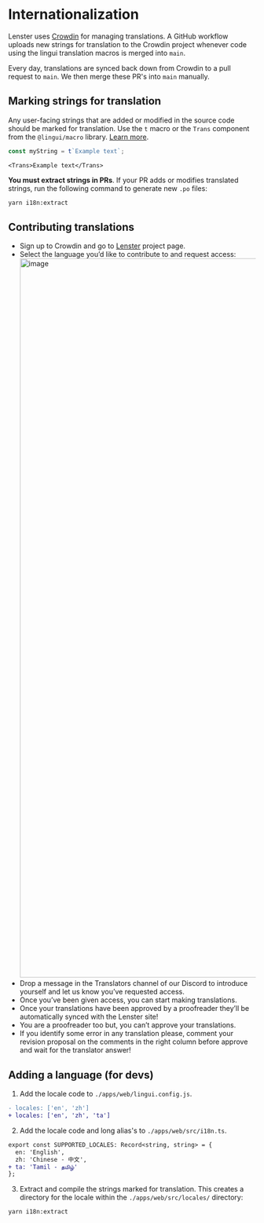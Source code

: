 # Internationalization

Lenster uses [Crowdin](https://translate.lenster.xyz) for managing translations. A GitHub workflow uploads new strings for translation to the Crowdin project whenever code using the lingui translation macros is merged into `main`.

Every day, translations are synced back down from Crowdin to a pull request to `main`. We then merge these PR's into `main` manually.

## Marking strings for translation

Any user-facing strings that are added or modified in the source code should be marked for translation. Use the `t` macro or the `Trans` component from the `@lingui/macro` library. [Learn more](https://lingui.js.org/ref/macro.html).

```ts
const myString = t`Example text`;
```

```tsx
<Trans>Example text</Trans>
```

**You must extract strings in PRs**. If your PR adds or modifies translated strings, run the following command to generate new `.po` files:

```bash
yarn i18n:extract
```

## Contributing translations

- Sign up to Crowdin and go to [Lenster](https://translate.lenster.xyz) project page.
- Select the language you’d like to contribute to and request access:
  <img width="1465" alt="image" src="https://user-images.githubusercontent.com/69431456/213901159-abc8e619-089c-4bd3-acf9-6428c77cc918.png">
- Drop a message in the Translators channel of our Discord to introduce yourself and let us know you’ve requested access.
- Once you’ve been given access, you can start making translations.
- Once your translations have been approved by a proofreader they’ll be automatically synced with the Lenster site!
- You are a proofreader too but, you can’t approve your translations.
- If you identify some error in any translation please, comment your revision proposal on the comments in the right column before approve and wait for the translator answer!

## Adding a language (for devs)

1. Add the locale code to `./apps/web/lingui.config.js`.

```diff
- locales: ['en', 'zh']
+ locales: ['en', 'zh', 'ta']
```

2. Add the locale code and long alias's to `./apps/web/src/i18n.ts`.

```diff
export const SUPPORTED_LOCALES: Record<string, string> = {
  en: 'English',
  zh: 'Chinese - 中文',
+ ta: 'Tamil - தமிழ்'
};
```

3. Extract and compile the strings marked for translation. This creates a directory for the locale within the `./apps/web/src/locales/` directory:

```bash
yarn i18n:extract
```
